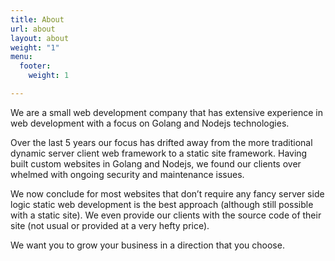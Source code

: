 ```yaml
---
title: About
url: about
layout: about
weight: "1"
menu:
  footer:
    weight: 1

---
```

We are a small web development company that has extensive experience in web development with a focus on Golang and Nodejs technologies.

Over the last 5 years our focus has drifted away from the more traditional dynamic server client web framework to a static site framework. Having built custom websites in Golang and Nodejs, we found our clients over whelmed with ongoing security and maintenance issues.

We now conclude for most websites that don’t require any fancy server side logic static web development is the best approach (although still possible with a static site). We even provide our clients with the source code of their site (not usual or provided at a very hefty price).

We want you to grow your business in a direction that you choose.
